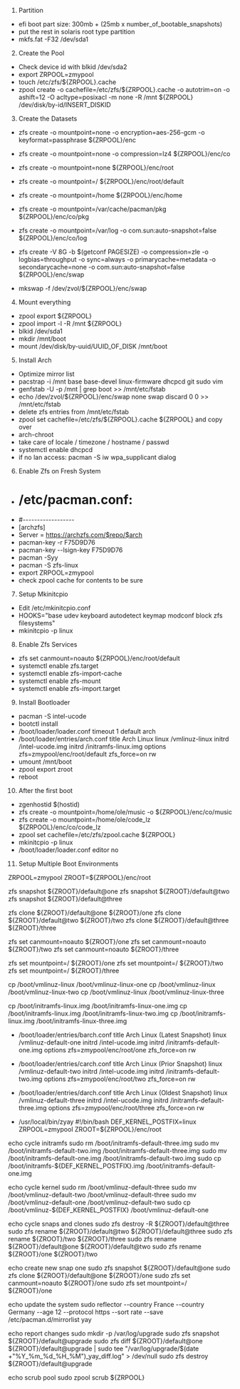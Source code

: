 1. Partition

 - efi boot part size: 300mb + (25mb x number_of_bootable_snapshots)
 - put the rest in solaris root type partition
 - mkfs.fat -F32 /dev/sda1

2. Create the Pool

 - Check device id with blkid /dev/sda2
 - export ZRPOOL=zmypool
 - touch /etc/zfs/${ZRPOOL}.cache
 - zpool create -o cachefile=/etc/zfs/${ZRPOOL}.cache -o autotrim=on -o ashift=12 -O acltype=posixacl -m none -R /mnt ${ZRPOOL} /dev/disk/by-id/INSERT_DISKID

3. Create the Datasets

 - zfs create -o mountpoint=none -o encryption=aes-256-gcm -o keyformat=passphrase ${ZRPOOL}/enc
 - zfs create -o mountpoint=none -o compression=lz4 ${ZRPOOL}/enc/co
 - zfs create -o mountpoint=none ${ZRPOOL}/enc/root
 - zfs create -o mountpoint=/ ${ZRPOOL}/enc/root/default
 - zfs create -o mountpoint=/home ${ZRPOOL}/enc/home
 - zfs create -o mountpoint=/var/cache/pacman/pkg ${ZRPOOL}/enc/co/pkg
 - zfs create -o mountpoint=/var/log -o com.sun:auto-snapshot=false ${ZRPOOL}/enc/co/log

 - zfs create -V 8G -b $(getconf PAGESIZE) -o compression=zle -o logbias=throughput -o sync=always -o primarycache=metadata -o secondarycache=none -o com.sun:auto-snapshot=false ${ZRPOOL}/enc/swap
 - mkswap -f /dev/zvol/${ZRPOOL}/enc/swap

4. Mount everything

 - zpool export ${ZRPOOL}
 - zpool import -l -R /mnt ${ZRPOOL}
 - blkid /dev/sda1
 - mkdir /mnt/boot
 - mount /dev/disk/by-uuid/UUID_OF_DISK /mnt/boot

5. Install Arch

 - Optimize mirror list
 - pacstrap -i /mnt base base-devel linux-firmware dhcpcd git sudo vim
 - genfstab -U -p /mnt | grep boot >> /mnt/etc/fstab
 - echo /dev/zvol/${ZRPOOL}/enc/swap none swap discard 0 0 >> /mnt/etc/fstab
 - delete zfs entries from /mnt/etc/fstab
 - zpool set cachefile=/etc/zfs/${ZRPOOL}.cache ${ZRPOOL} and copy over
 - arch-chroot
 - take care of locale / timezone / hostname / passwd
 - systemctl enable dhcpcd
 - if no lan access: pacman -S iw wpa_supplicant dialog

6. Enable Zfs on Fresh System

 - # /etc/pacman.conf:
 - #------------------
 - [archzfs]
 - Server = https://archzfs.com/$repo/$arch
 - pacman-key -r F75D9D76
 - pacman-key --lsign-key F75D9D76
 - pacman -Syy
 - pacman -S zfs-linux
 - export ZRPOOL=zmypool
 - check zpool cache for contents to be sure

7. Setup Mkinitcpio

 - Edit /etc/mkinitcpio.conf
 - HOOKS="base udev keyboard autodetect keymap modconf block zfs filesystems"
 - mkinitcpio -p linux

8. Enable Zfs Services
 - zfs set canmount=noauto ${ZRPOOL}/enc/root/default
 - systemctl enable zfs.target
 - systemctl enable zfs-import-cache
 - systemctl enable zfs-mount
 - systemctl enable zfs-import.target

9. Install Bootloader
 - pacman -S intel-ucode
 - bootctl install
 - /boot/loader/loader.conf
timeout 1
default arch
 - /boot/loader/entries/arch.conf
title   Arch Linux
linux   /vmlinuz-linux
initrd  /intel-ucode.img
initrd  /initramfs-linux.img
options zfs=zmypool/enc/root/default zfs_force=on rw
 - umount /mnt/boot
 - zpool export zroot
 - reboot

10. After the first boot

 - zgenhostid $(hostid)
 - zfs create -o mountpoint=/home/ole/music -o ${ZRPOOL}/enc/co/music
 - zfs create -o mountpoint=/home/ole/code_lz ${ZRPOOL}/enc/co/code_lz
 - zpool set cachefile=/etc/zfs/zpool.cache ${ZRPOOL}
 - mkinitcpio -p linux
 - /boot/loader/loader.conf
editor no

11. Setup Multiple Boot Environments

ZRPOOL=zmypool
ZROOT=${ZRPOOL}/enc/root

zfs snapshot ${ZROOT}/default@one
zfs snapshot ${ZROOT}/default@two
zfs snapshot ${ZROOT}/default@three

zfs clone ${ZROOT}/default@one ${ZROOT}/one
zfs clone ${ZROOT}/default@two ${ZROOT}/two
zfs clone ${ZROOT}/default@three ${ZROOT}/three

zfs set canmount=noauto ${ZROOT}/one
zfs set canmount=noauto ${ZROOT}/two
zfs set canmount=noauto ${ZROOT}/three

zfs set mountpoint=/ ${ZROOT}/one
zfs set mountpoint=/ ${ZROOT}/two
zfs set mountpoint=/ ${ZROOT}/three

cp /boot/vmlinuz-linux /boot/vmlinuz-linux-one
cp /boot/vmlinuz-linux /boot/vmlinuz-linux-two
cp /boot/vmlinuz-linux /boot/vmlinuz-linux-three

cp /boot/initramfs-linux.img /boot/initramfs-linux-one.img
cp /boot/initramfs-linux.img /boot/initramfs-linux-two.img
cp /boot/initramfs-linux.img /boot/initramfs-linux-three.img

 - /boot/loader/entries/barch.conf
title   Arch Linux (Latest Snapshot)
linux   /vmlinuz-default-one
initrd  /intel-ucode.img
initrd  /initramfs-default-one.img
options zfs=zmypool/enc/root/one zfs_force=on rw
 - /boot/loader/entries/carch.conf
title   Arch Linux (Prior Snapshot)
linux   /vmlinuz-default-two
initrd  /intel-ucode.img
initrd  /initramfs-default-two.img
options zfs=zmypool/enc/root/two zfs_force=on rw
 - /boot/loader/entries/darch.conf
title   Arch Linux (Oldest Snapshot)
linux   /vmlinuz-default-three
initrd  /intel-ucode.img
initrd  /initramfs-default-three.img
options zfs=zmypool/enc/root/three zfs_force=on rw

 - /usr/local/bin/zyay
#!/bin/bash
DEF_KERNEL_POSTFIX=linux
ZRPOOL=zmypool
ZROOT=${ZRPOOL}/enc/root

echo cycle initramfs
sudo rm /boot/initramfs-default-three.img
sudo mv /boot/initramfs-default-two.img /boot/initramfs-default-three.img
sudo mv /boot/initramfs-default-one.img /boot/initramfs-default-two.img
sudo cp /boot/initramfs-${DEF_KERNEL_POSTFIX}.img /boot/initramfs-default-one.img

echo cycle kernel
sudo rm /boot/vmlinuz-default-three
sudo mv /boot/vmlinuz-default-two /boot/vmlinuz-default-three
sudo mv /boot/vmlinuz-default-one /boot/vmlinuz-default-two
sudo cp /boot/vmlinuz-${DEF_KERNEL_POSTFIX} /boot/vmlinuz-default-one

echo cycle snaps and clones
sudo zfs destroy -R ${ZROOT}/default@three
sudo zfs rename ${ZROOT}/default@two ${ZROOT}/default@three
sudo zfs rename ${ZROOT}/two ${ZROOT}/three
sudo zfs rename ${ZROOT}/default@one ${ZROOT}/default@two
sudo zfs rename ${ZROOT}/one ${ZROOT}/two

echo create new snap one
sudo zfs snapshot ${ZROOT}/default@one
sudo zfs clone ${ZROOT}/default@one ${ZROOT}/one
sudo zfs set canmount=noauto ${ZROOT}/one
sudo zfs set mountpoint=/ ${ZROOT}/one

echo update the system
sudo reflector --country France --country Germany --age 12 --protocol https --sort rate --save /etc/pacman.d/mirrorlist
yay

echo report changes
sudo mkdir -p /var/log/upgrade
sudo zfs snapshot ${ZROOT}/default@upgrade
sudo zfs diff ${ZROOT}/default@one ${ZROOT}/default@upgrade | sudo tee "/var/log/upgrade/$(date +"%Y_%m_%d_%H_%M")_yay_diff.log" > /dev/null
sudo zfs destroy ${ZROOT}/default@upgrade

echo scrub pool
sudo zpool scrub ${ZRPOOL}

